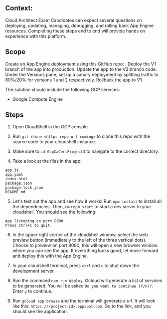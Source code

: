 Context:
--
Cloud Architect Exam Candidates can expect several questions on deploying, updating, managing, debugging, and rolling back App Engine resources. Completing these steps end to end will provide hands on experience with this platform.



Scope
--
Create an App Engine deployment using this GitHub repo: <coming soon>.
Deploy the V1 branch of the app into production.
Update the app to the V2 branch code.
Under the Versions pane, set up a canary deployment by splitting traffic to 80%/20% for versions 1 and 2 respectively.
Rollback the app to V1.

The solution should include the following GCP services:

- Google Compute Engine

Steps
--
1. Open CloudShell in the GCP console.

2. Run `git clone <https repo url coming>` to clone this repo with the source code to your cloudshell instance.

3. Make sure to `cd GcpCaCertProject3` to navigate to the correct directory.

4. Take a look at the files in the app:
```
app.js  
app.yaml  
index.html  
package.json  
package-lock.json  
README.md
```

5. Let's test out the app and see how it works! Run `npm install` to install all the dependencies. Then, run `npm start` to start a dev server in your cloudshell. You should see the following:
```
App listening on port 8080
Press Ctrl+C to quit.
```

6. In the upper right corner of the cloudshell window, select the web preview button (immediately to the left of the three vertical dots). Choose to preview on port 8080, this will open a new browser window where you can see the app. If everything looks good, let move forward and deploy this with the App Engine.

7. In your cloudshell terminal, press `ctrl` and `c` to shut down the development server.

8. Run the command `npm run deploy`. Gcloud will generate a list of services to be generated. You will be asked `Do you want to continue (Y/n)?`. Enter `y` to continue.

9. Run `gcloud app browse` and the terminal will generate a url. It will look like this: `https://<project-id>.appspot.com`. Go to the link, and you should see the application.
